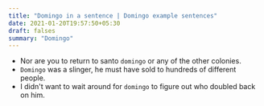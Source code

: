 ```yaml
---
title: "Domingo in a sentence | Domingo example sentences"
date: 2021-01-20T19:57:50+05:30
draft: falses
summary: "Domingo"
---
```

- Nor are you to return to santo `domingo` or any of the other colonies.
- `Domingo` was a slinger, he must have sold to hundreds of different people.
- I didn't want to wait around for `domingo` to figure out who doubled back on him.
                 
